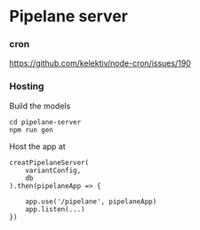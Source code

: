 # Pipelane server

### cron

https://github.com/kelektiv/node-cron/issues/190

### Hosting

Build the models

```
cd pipelane-server
npm run gen
```

Host the app at

```
creatPipelaneServer(
    variantConfig,
    db
).then(pipelaneApp => {

    app.use('/pipelane', pipelaneApp)
    app.listen(...)
})
```
